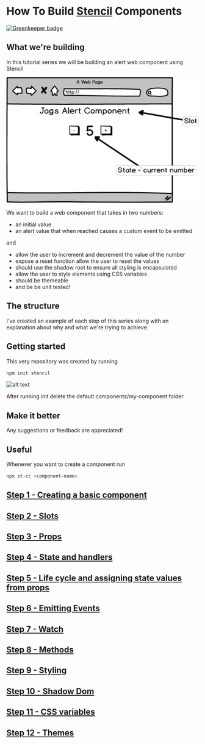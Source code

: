# How To Build [Stencil](https://stenciljs.com/) Components

[![Greenkeeper badge](https://badges.greenkeeper.io/jagreehal/jag-reehal-stencil-tutorial.svg)](https://greenkeeper.io/)

## What we're building

In this tutorial series we will be building an alert web component using Stencil

![Alert Component](alert-component.png "Alert Component")

We want to build a web component that takes in two numbers:

- an initial value
- an alert value that when reached causes a custom event to be emitted

and

- allow the user to increment and decrement the value of the number
- expose a reset function allow the user to reset the values
- should use the shadow root to ensure all styling is encapsulated
- allow the user to style elements using CSS variables
- should be themeable
- and be be unit tested!

## The structure

I've created an example of each step of this series along with an explanation about why and what we're trying to achieve.

## Getting started

This very repository was created by running

```bash
npm init stencil
```

![alt text](init.gif "npm init stencil")

After running init delete the default components/my-component folder

## Make it better

Any suggestions or feedback are appreciated!

## Useful

Whenever you want to create a component run

```bash
npx st-cc <component-name>
```

## [Step 1 - Creating a basic component](src/components/alert-component-start/README.md)

## [Step 2 - Slots](src/components/alert-component-slots/README.md)

## [Step 3 - Props](src/components/alert-component-props/README.md)

## [Step 4 - State and handlers](src/components/alert-component-state/README.md)

## [Step 5 - Life cycle and assigning state values from props](src/components/alert-component-lifecycle/README.md)

## [Step 6 - Emitting Events](src/components/alert-component-events/README.md)

## [Step 7 - Watch](src/components/alert-component-watch/README.md)

## [Step 8 - Methods](src/components/alert-component-methods/README.md)

## [Step 9 - Styling](src/components/alert-component-styling/README.md)

## [Step 10 - Shadow Dom](src/components/alert-component-shadow-dom/README.md)

## [Step 11 - CSS variables](src/components/alert-component-css-variables/README.md)

## [Step 12 - Themes](src/components/alert-component-themes/README.md)